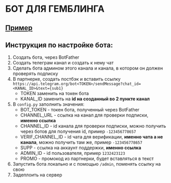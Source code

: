 # БОТ ДЛЯ ГЕМБЛИНГА
## [Пример](https://t.me/mines_aisignals_bot)

## Инструкция по настройке бота:
1. Создать бота, через BotFather
2. Создать телеграм канал и создать к нему чат
3. Сделать бота админом этого канала и канала, в котором он должен проверять подписку
4. В партнерке, создать постбэк и вставить ссылку `https://api.telegram.org/bot<TOKEN>/sendMessage?chat_id=<KANAL_ID>&text={sub1}`
	- TOKEN заменить на токен бота
	- KANAL_ID заменить на **id на созданный во 2 пункте канал**
5. В `config.py` заполнить значения:
	- BOT_TOKEN - токен бота, полученный через BotFather
	- CHANNEL_URL - ссылка на канал для проверки подписки, **именно ссылка**
	- CHANNEL_ID - id канала для проверки подписки, можно получить через ботов для получения id, пример `-123456778657`
	- VERIF_CHANNEL_ID - id чата для верификации, **именно чата а не канала**, можно получить там же, пример `-123456778657`
	- SUPP - ссылка на аккаунт поддержки, **именно ссылка**
	- ADMIN_ID - id пользователя, пример `1232423123`
	- PROMO - промокод из партнерки, будет вставляться в текст
6. Запустить бота локально и с помощью `/admin`, поменять ссылку на свою
7. Задеплоить на сервер

